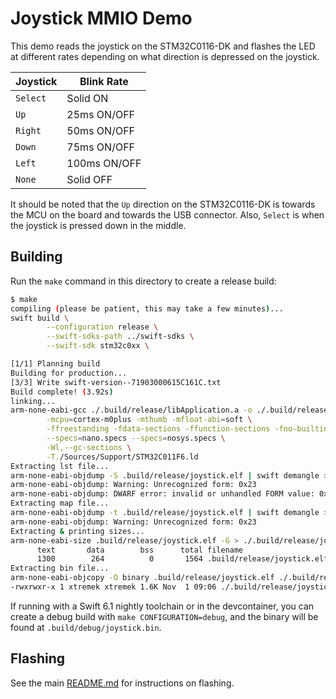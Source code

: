 # Joystick MMIO Demo

This demo reads the joystick on the STM32C0116-DK and flashes the LED at different rates depending
on what direction is depressed on the joystick.

| Joystick  | Blink Rate   |
| --------- | ------------ |
| `Select`  | Solid ON     |
| `Up`      | 25ms ON/OFF  |
| `Right`   | 50ms ON/OFF  |
| `Down`    | 75ms ON/OFF  |
| `Left`    | 100ms ON/OFF |
| `None`    | Solid OFF    |

It should be noted that the `Up` direction on the STM32C0116-DK is towards the MCU on the board and towards the USB connector. Also, `Select` is when the joystick is pressed down in the middle.

## Building

Run the `make` command in this directory to create a release build:

```bash
$ make
compiling (please be patient, this may take a few minutes)...
swift build \
        --configuration release \
        --swift-sdks-path ../swift-sdks \
        --swift-sdk stm32c0xx \

[1/1] Planning build
Building for production...
[3/3] Write swift-version--71903000615C161C.txt
Build complete! (3.92s)
linking...
arm-none-eabi-gcc ./.build/release/libApplication.a -o ./.build/release/joystick.elf \
        -mcpu=cortex-m0plus -mthumb -mfloat-abi=soft \
        -ffreestanding -fdata-sections -ffunction-sections -fno-builtin -fno-common -fshort-enums -std=gnu11 \
        --specs=nano.specs --specs=nosys.specs \
        -Wl,--gc-sections \
        -T./Sources/Support/STM32C011F6.ld
Extracting lst file...
arm-none-eabi-objdump -S .build/release/joystick.elf | swift demangle > ./.build/release/joystick.lst
arm-none-eabi-objdump: Warning: Unrecognized form: 0x23
arm-none-eabi-objdump: DWARF error: invalid or unhandled FORM value: 0x23
Extracting map file...
arm-none-eabi-objdump -t .build/release/joystick.elf | swift demangle > ./.build/release/joystick.map
arm-none-eabi-objdump: Warning: Unrecognized form: 0x23
Extracting & printing sizes...
arm-none-eabi-size .build/release/joystick.elf -G > ./.build/release/joystick.size
      text       data        bss      total filename
      1300        264          0       1564 .build/release/joystick.elf
Extracting bin file...
arm-none-eabi-objcopy -O binary .build/release/joystick.elf ./.build/release/joystick.bin
-rwxrwxr-x 1 xtremek xtremek 1.6K Nov  1 09:06 ./.build/release/joystick.bin
```

If running with a Swift 6.1 nightly toolchain or in the devcontainer, you can create a debug build with `make CONFIGURATION=debug`, and the binary will be found at `.build/debug/joystick.bin`.

## Flashing

See the main [README.md](../README.md#flashing) for instructions on flashing.
